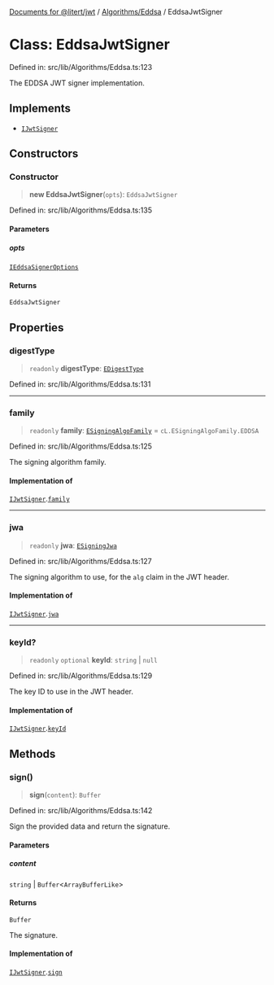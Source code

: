 [Documents for @litert/jwt](../../../index.md) / [Algorithms/Eddsa](../index.md) / EddsaJwtSigner

# Class: EddsaJwtSigner

Defined in: src/lib/Algorithms/Eddsa.ts:123

The EDDSA JWT signer implementation.

## Implements

- [`IJwtSigner`](../../../Types/interfaces/IJwtSigner.md)

## Constructors

### Constructor

> **new EddsaJwtSigner**(`opts`): `EddsaJwtSigner`

Defined in: src/lib/Algorithms/Eddsa.ts:135

#### Parameters

##### opts

[`IEddsaSignerOptions`](../interfaces/IEddsaSignerOptions.md)

#### Returns

`EddsaJwtSigner`

## Properties

### digestType

> `readonly` **digestType**: [`EDigestType`](../../../Constants/enumerations/EDigestType.md)

Defined in: src/lib/Algorithms/Eddsa.ts:131

***

### family

> `readonly` **family**: [`ESigningAlgoFamily`](../../../Constants/enumerations/ESigningAlgoFamily.md) = `cL.ESigningAlgoFamily.EDDSA`

Defined in: src/lib/Algorithms/Eddsa.ts:125

The signing algorithm family.

#### Implementation of

[`IJwtSigner`](../../../Types/interfaces/IJwtSigner.md).[`family`](../../../Types/interfaces/IJwtSigner.md#family)

***

### jwa

> `readonly` **jwa**: [`ESigningJwa`](../../../Constants/enumerations/ESigningJwa.md)

Defined in: src/lib/Algorithms/Eddsa.ts:127

The signing algorithm to use, for the `alg` claim in the JWT header.

#### Implementation of

[`IJwtSigner`](../../../Types/interfaces/IJwtSigner.md).[`jwa`](../../../Types/interfaces/IJwtSigner.md#jwa)

***

### keyId?

> `readonly` `optional` **keyId**: `string` \| `null`

Defined in: src/lib/Algorithms/Eddsa.ts:129

The key ID to use in the JWT header.

#### Implementation of

[`IJwtSigner`](../../../Types/interfaces/IJwtSigner.md).[`keyId`](../../../Types/interfaces/IJwtSigner.md#keyid)

## Methods

### sign()

> **sign**(`content`): `Buffer`

Defined in: src/lib/Algorithms/Eddsa.ts:142

Sign the provided data and return the signature.

#### Parameters

##### content

`string` | `Buffer`\<`ArrayBufferLike`\>

#### Returns

`Buffer`

The signature.

#### Implementation of

[`IJwtSigner`](../../../Types/interfaces/IJwtSigner.md).[`sign`](../../../Types/interfaces/IJwtSigner.md#sign)
